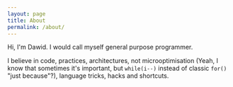 ```yaml
---
layout: page
title: About
permalink: /about/
---
```


Hi,
I'm Dawid. I would call myself general purpose programmer.

I believe in code, practices, architectures, not microoptimisation (Yeah, I know that sometimes it's important, but ```while(i--)``` instead of classic ```for()``` "just because"?), language tricks, hacks and shortcuts.